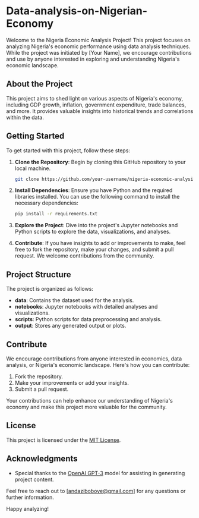 # Data-analysis-on-Nigerian-Economy

Welcome to the Nigeria Economic Analysis Project! This project focuses on analyzing Nigeria's economic performance using data analysis techniques. While the project was initiated by [Your Name], we encourage contributions and use by anyone interested in exploring and understanding Nigeria's economic landscape.

## About the Project

This project aims to shed light on various aspects of Nigeria's economy, including GDP growth, inflation, government expenditure, trade balances, and more. It provides valuable insights into historical trends and correlations within the data.

## Getting Started

To get started with this project, follow these steps:

1. **Clone the Repository**: Begin by cloning this GitHub repository to your local machine.

   ```bash
   git clone https://github.com/your-username/nigeria-economic-analysis.git
   ```

2. **Install Dependencies**: Ensure you have Python and the required libraries installed. You can use the following command to install the necessary dependencies:

   ```bash
   pip install -r requirements.txt
   ```

3. **Explore the Project**: Dive into the project's Jupyter notebooks and Python scripts to explore the data, visualizations, and analyses.

4. **Contribute**: If you have insights to add or improvements to make, feel free to fork the repository, make your changes, and submit a pull request. We welcome contributions from the community.

## Project Structure

The project is organized as follows:

- **data**: Contains the dataset used for the analysis.
- **notebooks**: Jupyter notebooks with detailed analyses and visualizations.
- **scripts**: Python scripts for data preprocessing and analysis.
- **output**: Stores any generated output or plots.

## Contribute

We encourage contributions from anyone interested in economics, data analysis, or Nigeria's economic landscape. Here's how you can contribute:

1. Fork the repository.
2. Make your improvements or add your insights.
3. Submit a pull request.

Your contributions can help enhance our understanding of Nigeria's economy and make this project more valuable for the community.

## License

This project is licensed under the [MIT License](LICENSE).

## Acknowledgments

- Special thanks to the [OpenAI GPT-3](https://openai.com) model for assisting in generating project content.

Feel free to reach out to [andaziboboye@gmail.com] for any questions or further information.

Happy analyzing!

